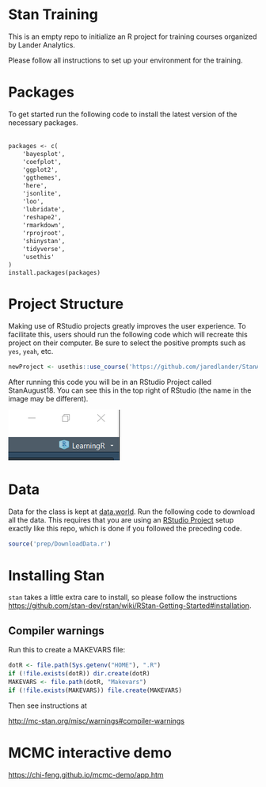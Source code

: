 
<!-- README.md is generated from README.Rmd. Please edit that file -->

# Stan Training

This is an empty repo to initialize an R project for training courses
organized by Lander Analytics.

Please follow all instructions to set up your environment for the
training.

# Packages

To get started run the following code to install the latest version of
the necessary packages.

<div class="sourceCode">

<pre class='sourceCode r'><code class='sourceCode r'>
packages <- c(
    'bayesplot', 
    'coefplot', 
    'ggplot2', 
    'ggthemes', 
    'here', 
    'jsonlite', 
    'loo', 
    'lubridate', 
    'reshape2', 
    'rmarkdown', 
    'rprojroot', 
    'shinystan', 
    'tidyverse', 
    'usethis'
)
install.packages(packages)
</code></pre>

</div>

# Project Structure

Making use of RStudio projects greatly improves the user experience. To
facilitate this, users should run the following code which will recreate
this project on their computer. Be sure to select the positive prompts
such as `yes`, `yeah`,
etc.

``` r
newProject <- usethis::use_course('https://github.com/jaredlander/StanAugust18/archive/master.zip')
```

After running this code you will be in an RStudio Project called
StanAugust18. You can see this in the top right of RStudio (the name in
the image may be different).

![](images/ProjectCorner.png)<!-- -->

# Data

Data for the class is kept at
[data.world](https://data.world/landeranalytics/standata). Run the
following code to download all the data. This requires that you are
using an [RStudio
Project](https://support.rstudio.com/hc/en-us/articles/200526207-Using-Projects)
setup exactly like this repo, which is done if you followed the
preceding code.

``` r
source('prep/DownloadData.r')
```

# Installing Stan

`stan` takes a little extra care to install, so please follow the
instructions
<https://github.com/stan-dev/rstan/wiki/RStan-Getting-Started#installation>.


## Compiler warnings

Run this to create a MAKEVARS file: 

```r
dotR <- file.path(Sys.getenv("HOME"), ".R")
if (!file.exists(dotR)) dir.create(dotR)
MAKEVARS <- file.path(dotR, "Makevars")
if (!file.exists(MAKEVARS)) file.create(MAKEVARS)
```

Then see instructions at 

http://mc-stan.org/misc/warnings#compiler-warnings


# MCMC interactive demo

https://chi-feng.github.io/mcmc-demo/app.htm
